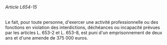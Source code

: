 ###### Article L654-15

Le fait, pour toute personne, d'exercer une activité professionnelle ou des fonctions en violation des interdictions, déchéances ou incapacité prévues par les articles L. 653-2 et L. 653-8, est puni d'un emprisonnement de deux ans et d'une amende de 375 000 euros.

